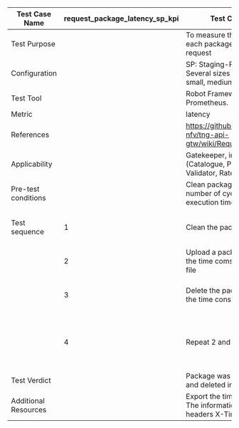 
| Test Case Name       |   request_package_latency_sp_kpi   | Test Case id                 |         |
|----------------------|------|----------------------------------------------------|---------|
| Test Purpose         |      | To measure the latency of each package uploading request               |         |
| Configuration        |      | SP: Staging-Paderborn. Several sizes of packages small, medium, large size  |         |
| Test Tool            |      | Robot Framework. Prometheus.                                           |         |
| Metric               |      | latency                                                                |         |
| References           |      | https://github.com/sonata-nfv/tng-api-gtw/wiki/Request-time            |         |
| Applicability        |      | Gatekeeper, involves (Catalogue, Packager Validator, Rate limit, UM)   |         |
| Pre-test conditions  |      | Clean packages. Have the number of cycles or execution time defined    |         |
| Test sequence        | 1    | Clean the packages                                                     | No packages in the catalogue  |
|                      | 2    | Upload a package, writing the time comsumed in a file                  | package is in the catalogue  |
|                      | 3    | Delete the package, write the time consumed in a file                  | package is deleted from the catalogue  |
|                      | 4    | Repeat 2 and 3                                                         | package upload and deleted from the catalogue  |
| Test Verdict         |      | Package was uploaded and deleted in all iterations                     |         |
| Additional Resources |      | Export the time spent file. The information is in the headers X-Timing |         |
